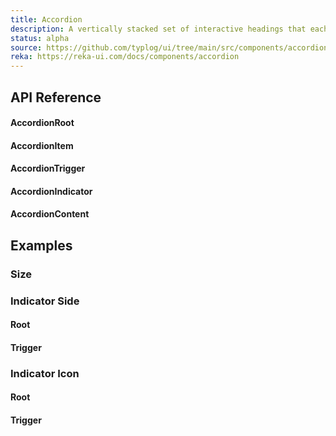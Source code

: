 ```yaml
---
title: Accordion
description: A vertically stacked set of interactive headings that each reveal an associated section of content.
status: alpha
source: https://github.com/typlog/ui/tree/main/src/components/accordion
reka: https://reka-ui.com/docs/components/accordion
---
```


<Example name="accordion/Overview.vue" variant="hide" />

## API Reference

#### AccordionRoot

<PropsTable name="AccordionRoot" />

#### AccordionItem

<PropsTable name="AccordionItem" />

#### AccordionTrigger

<PropsTable name="AccordionTrigger" />

#### AccordionIndicator

<PropsTable name="AccordionIndicator" />

#### AccordionContent

<PropsTable name="AccordionContent" />

## Examples

### Size

<Example name="accordion/Size.vue" />

### Indicator Side

#### Root

<Example name="accordion/RootIndicatorSide.vue" />

#### Trigger

<Example name="accordion/TriggerIndicatorSide.vue" />

### Indicator Icon

#### Root

<Example name="accordion/RootIndicatorIcon.vue" />

#### Trigger

<Example name="accordion/TriggerIndicatorIcon.vue" />
